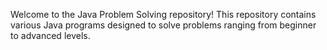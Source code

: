 Welcome to the Java Problem Solving repository! 
This repository contains various Java programs designed to solve problems ranging from beginner to advanced levels.
